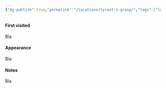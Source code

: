 ```yaml
---
{"dg-publish":true,"permalink":"/locations/tyrant-s-grasp/","tags":["location/area","location"],"noteIcon":"📍"}
---
```


#### First visited
Bla
#### Appearance
Bla
#### Notes
Bla
